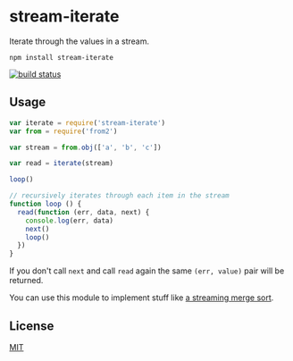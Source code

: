 # stream-iterate

Iterate through the values in a stream.

```
npm install stream-iterate
```

[![build status](https://img.shields.io/travis/mafintosh/stream-iterate.svg?style=flat)](https://travis-ci.org/mafintosh/stream-iterate)

## Usage

``` js
var iterate = require('stream-iterate')
var from = require('from2')

var stream = from.obj(['a', 'b', 'c'])

var read = iterate(stream)

loop()

// recursively iterates through each item in the stream
function loop () {
  read(function (err, data, next) {
    console.log(err, data)
    next()
    loop()
  })
}
```

If you don't call `next` and call `read` again the same `(err, value)` pair will be returned.

You can use this module to implement stuff like [a streaming merge sort](https://github.com/mafintosh/stream-iterate/blob/master/test.js#L5-L47).

## License

[MIT](LICENSE)
